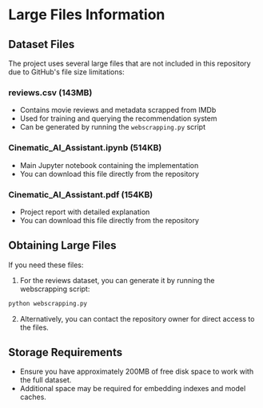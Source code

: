 # Large Files Information

## Dataset Files
The project uses several large files that are not included in this repository due to GitHub's file size limitations:

### reviews.csv (143MB)
- Contains movie reviews and metadata scrapped from IMDb
- Used for training and querying the recommendation system
- Can be generated by running the `webscrapping.py` script

### Cinematic_AI_Assistant.ipynb (514KB)
- Main Jupyter notebook containing the implementation
- You can download this file directly from the repository

### Cinematic_AI_Assistant.pdf (154KB)  
- Project report with detailed explanation
- You can download this file directly from the repository

## Obtaining Large Files
If you need these files:

1. For the reviews dataset, you can generate it by running the webscrapping script:
```bash
python webscrapping.py
```

2. Alternatively, you can contact the repository owner for direct access to the files.

## Storage Requirements
- Ensure you have approximately 200MB of free disk space to work with the full dataset.
- Additional space may be required for embedding indexes and model caches.